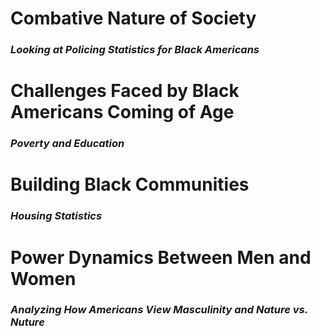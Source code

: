 # **Combative Nature of Society**
### *Looking at Policing Statistics for Black Americans*

# **Challenges Faced by Black Americans Coming of Age**
### *Poverty and Education*

# **Building Black Communities**
### *Housing Statistics*

# **Power Dynamics Between Men and Women**
### *Analyzing How Americans View Masculinity and Nature vs. Nuture*
